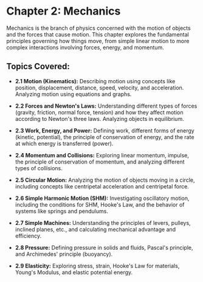 # Chapter 2: Mechanics

Mechanics is the branch of physics concerned with the motion of objects and the forces that cause motion. This chapter explores the fundamental principles governing how things move, from simple linear motion to more complex interactions involving forces, energy, and momentum.

## Topics Covered:

*   **2.1 Motion (Kinematics):** Describing motion using concepts like position, displacement, distance, speed, velocity, and acceleration. Analyzing motion using equations and graphs.
*   **2.2 Forces and Newton's Laws:** Understanding different types of forces (gravity, friction, normal force, tension) and how they affect motion according to Newton's three laws. Analyzing objects in equilibrium.
*   **2.3 Work, Energy, and Power:** Defining work, different forms of energy (kinetic, potential), the principle of conservation of energy, and the rate at which energy is transferred (power).
*   **2.4 Momentum and Collisions:** Exploring linear momentum, impulse, the principle of conservation of momentum, and analyzing different types of collisions.
*   **2.5 Circular Motion:** Analyzing the motion of objects moving in a circle, including concepts like centripetal acceleration and centripetal force.
*   **2.6 Simple Harmonic Motion (SHM):** Investigating oscillatory motion, including the conditions for SHM, Hooke's Law, and the behavior of systems like springs and pendulums.

*   **2.7 Simple Machines:** Understanding the principles of levers, pulleys, inclined planes, etc., and calculating mechanical advantage and efficiency.
*   **2.8 Pressure:** Defining pressure in solids and fluids, Pascal's principle, and Archimedes' principle (buoyancy).
*   **2.9 Elasticity:** Exploring stress, strain, Hooke's Law for materials, Young's Modulus, and elastic potential energy.